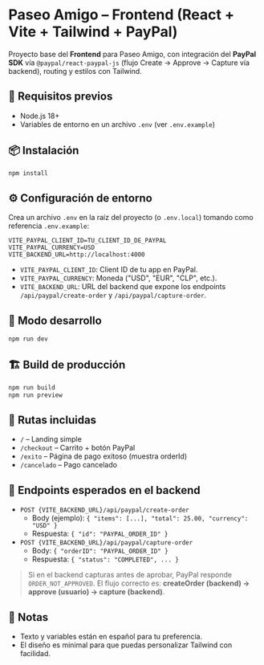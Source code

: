 # Paseo Amigo – Frontend (React + Vite + Tailwind + PayPal)

Proyecto base del **Frontend** para Paseo Amigo, con integración del **PayPal SDK** vía `@paypal/react-paypal-js` (flujo Create → Approve → Capture vía backend), routing y estilos con Tailwind.

## 🚀 Requisitos previos
- Node.js 18+
- Variables de entorno en un archivo `.env` (ver `.env.example`)

## 📦 Instalación
```bash
npm install
```

## ⚙️ Configuración de entorno
Crea un archivo `.env` en la raíz del proyecto (o `.env.local`) tomando como referencia `.env.example`:

```env
VITE_PAYPAL_CLIENT_ID=TU_CLIENT_ID_DE_PAYPAL
VITE_PAYPAL_CURRENCY=USD
VITE_BACKEND_URL=http://localhost:4000
```

- `VITE_PAYPAL_CLIENT_ID`: Client ID de tu app en PayPal.
- `VITE_PAYPAL_CURRENCY`: Moneda ("USD", "EUR", "CLP", etc.).
- `VITE_BACKEND_URL`: URL del backend que expone los endpoints `/api/paypal/create-order` y `/api/paypal/capture-order`.

## 🧪 Modo desarrollo
```bash
npm run dev
```

## 🏗️ Build de producción
```bash
npm run build
npm run preview
```

## 🧭 Rutas incluidas
- `/` – Landing simple
- `/checkout` – Carrito + botón PayPal
- `/exito` – Página de pago exitoso (muestra orderId)
- `/cancelado` – Pago cancelado

## 🔌 Endpoints esperados en el backend
- `POST {VITE_BACKEND_URL}/api/paypal/create-order`
  - Body (ejemplo): `{ "items": [...], "total": 25.00, "currency": "USD" }`
  - Respuesta: `{ "id": "PAYPAL_ORDER_ID" }`
- `POST {VITE_BACKEND_URL}/api/paypal/capture-order`
  - Body: `{ "orderID": "PAYPAL_ORDER_ID" }`
  - Respuesta: `{ "status": "COMPLETED", ... }`

> Si en el backend capturas antes de aprobar, PayPal responde `ORDER_NOT_APPROVED`.
> El flujo correcto es: **createOrder (backend) → approve (usuario) → capture (backend)**.

## 📝 Notas
- Texto y variables están en español para tu preferencia.
- El diseño es minimal para que puedas personalizar Tailwind con facilidad.
